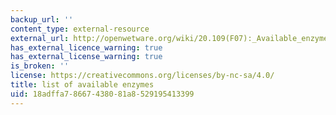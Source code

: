 ```yaml
---
backup_url: ''
content_type: external-resource
external_url: http://openwetware.org/wiki/20.109(F07):_Available_enzymes
has_external_licence_warning: true
has_external_license_warning: true
is_broken: ''
license: https://creativecommons.org/licenses/by-nc-sa/4.0/
title: list of available enzymes
uid: 18adffa7-8667-4380-81a8-529195413399
---
```

